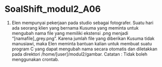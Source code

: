 # SoalShift_modul2_A06

1. Elen mempunyai pekerjaan pada studio sebagai fotografer. Suatu hari ada seorang
klien yang bernama Kusuma yang meminta untuk mengubah nama file yang memiliki
ekstensi .png menjadi “[namafile]_grey.png”. Karena jumlah file yang diberikan
Kusuma tidak manusiawi, maka Elen meminta bantuan kalian untuk membuat suatu
program C yang dapat mengubah nama secara otomatis dan diletakkan pada direktori
/home/[user]/modul2/gambar.
Catatan : Tidak boleh menggunakan crontab.
